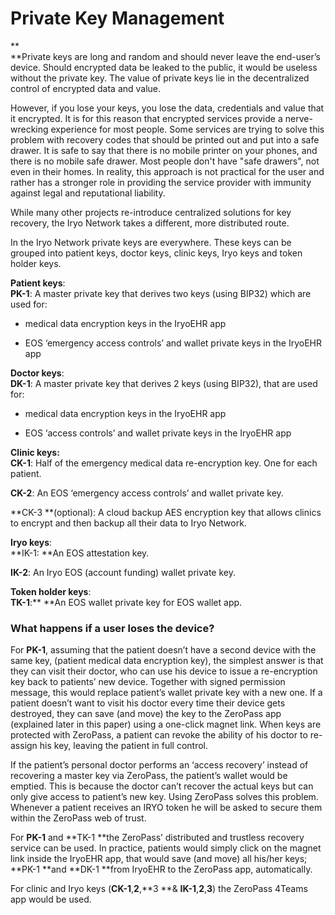 # **Private Key Management**

**    
**Private keys are long and random and should never leave the end-user’s device. Should encrypted data be leaked to the public, it would be useless without the private key. The value of private keys lie in the decentralized control of encrypted data and value.

However, if you lose your keys, you lose the data, credentials and value that it encrypted. It is for this reason that encrypted services provide a nerve-wrecking experience for most people. Some services are trying to solve this problem with recovery codes that should be printed out and put into a safe drawer. It is safe to say that there is no mobile printer on your phones, and there is no mobile safe drawer. Most people don't have "safe drawers", not even in their homes. In reality, this approach is not practical for the user and rather has a stronger role in providing the service provider with immunity against legal and reputational liability.

While many other projects re-introduce centralized solutions for key recovery, the Iryo Network takes a different, more distributed route.

In the Iryo Network private keys are everywhere. These keys can be grouped into patient keys, doctor keys, clinic keys, Iryo keys and token holder keys.



**Patient keys**:  
**PK-1**: A master private key that derives two keys \(using BIP32\) which are used for:

* medical data encryption keys in the IryoEHR app

* EOS ‘emergency access controls’ and wallet private keys in the IryoEHR app

**Doctor keys**:  
**DK-1**: A master private key that derives 2 keys \(using BIP32\), that are used for:

* medical data encryption keys in the IryoEHR app 

* EOS ‘access controls’ and wallet private keys in the IryoEHR app

**Clinic keys:**  
**CK-1**: Half of the emergency medical data re-encryption key. One for each patient.

**CK-2**: An EOS ‘emergency access controls’ and wallet private key.

**CK-3 **\(optional\): A cloud backup AES encryption key that allows clinics to encrypt and then backup all their data to Iryo Network.

**Iryo keys**:  
**IK-1: **An EOS attestation key.

**IK-2**: An Iryo EOS \(account funding\) wallet private key.

**Token holder keys**:  
**TK-1**:** **An EOS wallet private key for EOS wallet app.

### What happens if a user loses the device?

For **PK-1**, assuming that the patient doesn’t have a second device with the same key, \(patient medical data encryption key\), the simplest answer is that they can visit their doctor, who can use his device to issue a re-encryption key back to patients’ new device. Together with signed permission message, this would replace patient’s wallet private key with a new one. If a patient doesn’t want to visit his doctor every time their device gets destroyed, they can save \(and move\) the key to the ZeroPass app \(explained later in this paper\) using a one-click magnet link. When keys are protected with ZeroPass, a patient can revoke the ability of his doctor to re-assign his key, leaving the patient in full control.

If the patient’s personal doctor performs an ‘access recovery’ instead of recovering a master key via ZeroPass, the patient’s wallet would be emptied. This is because the doctor can’t recover the actual keys but can only give access to patient’s new key. Using ZeroPass solves this problem. Whenever a patient receives an IRYO token he will be asked to secure them within the ZeroPass web of trust.

For **PK-1** and **TK-1 **the ZeroPass’ distributed and trustless recovery service can be used. In practice, patients would simply click on the magnet link inside the IryoEHR app, that would save \(and move\) all his/her keys; **PK-1 **and **DK-1 **from IryoEHR to the ZeroPass app, automatically. 

For clinic and Iryo keys \(**CK-1**,**2**,**3 **& **IK-1**,**2**,**3**\) the ZeroPass 4Teams app would be used.

